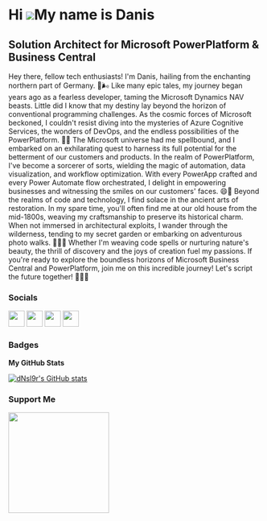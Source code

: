 Hi ![](https://user-images.githubusercontent.com/18350557/176309783-0785949b-9127-417c-8b55-ab5a4333674e.gif)My name is Danis
=============================================================================================================================

Solution Architect for Microsoft PowerPlatform & Business Central
-----------------------------------------------------------------

Hey there, fellow tech enthusiasts! I'm Danis, hailing from the enchanting northern part of Germany. 🌊🌬️ Like many epic tales, my journey began years ago as a fearless developer, taming the Microsoft Dynamics NAV beasts. Little did I know that my destiny lay beyond the horizon of conventional programming challenges. As the cosmic forces of Microsoft beckoned, I couldn't resist diving into the mysteries of Azure Cognitive Services, the wonders of DevOps, and the endless possibilities of the PowerPlatform. 🌌🔮 The Microsoft universe had me spellbound, and I embarked on an exhilarating quest to harness its full potential for the betterment of our customers and products. In the realm of PowerPlatform, I've become a sorcerer of sorts, wielding the magic of automation, data visualization, and workflow optimization. With every PowerApp crafted and every Power Automate flow orchestrated, I delight in empowering businesses and witnessing the smiles on our customers' faces. 😄💼 Beyond the realms of code and technology, I find solace in the ancient arts of restoration. In my spare time, you'll often find me at our old house from the mid-1800s, weaving my craftsmanship to preserve its historical charm. When not immersed in architectural exploits, I wander through the wilderness, tending to my secret garden or embarking on adventurous photo walks. 🏰🌿📸 Whether I'm weaving code spells or nurturing nature's beauty, the thrill of discovery and the joys of creation fuel my passions. If you're ready to explore the boundless horizons of Microsoft Business Central and PowerPlatform, join me on this incredible journey! Let's script the future together! 🚀🔭🌟
<!--
### Skills


<p align="left">
<a href="https://docs.microsoft.com/en-us/cpp/?view=msvc-170" target="_blank" rel="noreferrer"><img src="https://raw.githubusercontent.com/danielcranney/readme-generator/main/public/icons/skills/c-colored.svg" width="36" height="36" alt="C" /></a>
<a href="https://www.docker.com/" target="_blank" rel="noreferrer"><img src="https://raw.githubusercontent.com/danielcranney/readme-generator/main/public/icons/skills/docker-colored.svg" width="36" height="36" alt="Docker" /></a>
<a href="https://www.adobe.com/uk/products/photoshop.html" target="_blank" rel="noreferrer"><img src="https://raw.githubusercontent.com/danielcranney/readme-generator/main/public/icons/skills/photoshop-colored.svg" width="36" height="36" alt="Photoshop" /></a>
</p>

 -->
### Socials

<p align="left"> <a href="https://www.github.com/dNsl9r" target="_blank" rel="noreferrer"><img src="https://raw.githubusercontent.com/danielcranney/readme-generator/main/public/icons/socials/github.svg" width="32" height="32" /></a> <a href="http://www.instagram.com/danisflohrfotografie" target="_blank" rel="noreferrer"><img src="https://raw.githubusercontent.com/danielcranney/readme-generator/main/public/icons/socials/instagram.svg" width="32" height="32" /></a> <a href="https://www.linkedin.com/in/danis-flohr" target="_blank" rel="noreferrer"><img src="https://raw.githubusercontent.com/danielcranney/readme-generator/main/public/icons/socials/linkedin.svg" width="32" height="32" /></a> <a href="https://www.twitter.com/dan_flr" target="_blank" rel="noreferrer"><img src="https://raw.githubusercontent.com/danielcranney/readme-generator/main/public/icons/socials/twitter.svg" width="32" height="32" /></a></p>

### Badges

<b>My GitHub Stats</b>

<a href="http://www.github.com/dNsl9r"><img src="https://github-readme-stats.vercel.app/api?username=dNsl9r&show_icons=true&hide=&count_private=true&title_color=3382ed&text_color=ffffff&icon_color=22c55e&bg_color=1c1917&hide_border=true&show_icons=true" alt="dNsl9r's GitHub stats" /></a>

### Support Me

<a href="https://www.buymeacoffee.com/dNsl9r"><img src="https://cdn.buymeacoffee.com/buttons/v2/default-yellow.png" width="200" /></a>
